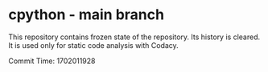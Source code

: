 # cpython - main branch

This repository contains frozen state of the repository.
Its history is cleared. It is used only for static code
analysis with Codacy.

Commit Time: 1702011928